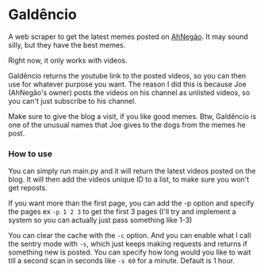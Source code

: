 # Galdêncio

A web scraper to get the latest memes posted on [AhNegão](https://ahnegao.com.br). It may sound silly, but they have the best memes.

Right now, it only works with videos.

Galdêncio returns the youtube link to the posted videos, so you can then use for whatever purpose you want. The reason I did this is because Joe (AhNegão's owner) posts the videos on his channel as unlisted videos, so you can't just subscribe to his channel.

Make sure to give the blog a visit, if you like good memes. Btw, Galdêncio is one of the unusual names that Joe gives to the dogs from the memes he post.

### How to use

You can simply run main.py and it will return the latest videos posted on the blog. It will then add the videos unique ID to a list, to make sure you won't get reposts.

If you want more than the first page, you can add the -p option and specify the pages ex `-p 1 2 3` to get the first 3 pages (I'll try and implement a system so you can actually just pass something like 1-3)

You can clear the cache with the `-c` option. And you can enable what I call the sentry mode with `-s`, which just keeps making requests and returns if something new is posted. You can specify how long would you like to wait till a second scan in seconds like `-s 60` for a minute. Default is 1 hour.
